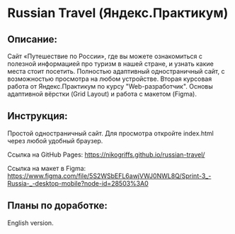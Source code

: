 # Russian Travel (Яндекс.Практикум)

## **Описание:**

Сайт «Путешествие по России», где вы можете ознакомиться с полезной информацией про туризм в нашей стране, и узнать какие места стоит посетить. Полностью адаптивный одностраничный сайт, с возможностью просмотра на любом устройстве. Вторая курсовая работа от Яндекс.Практикум по курсу "Web-разработчик". Основы адаптивной вёрстки (Grid Layout) и работа с макетом (Figma).

## **Инструкция:**

Простой одностраничный сайт. Для просмотра откройте index.html через любой удобный браузер.

Ссылка на GitHub Pages: https://nikogriffs.github.io/russian-travel/

Ссылка на макет в Figma: https://www.figma.com/file/5S2WSbEFL6awjVWJ0NWL8Q/Sprint-3_-Russia-_-desktop-mobile?node-id=28503%3A0

## **Планы по доработке:**

English version.
